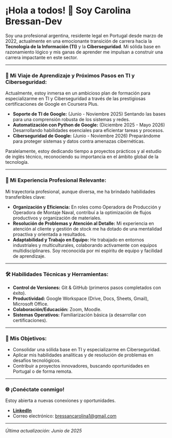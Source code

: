 # ¡Hola a todos! 👋 Soy Carolina Bressan-Dev

Soy una profesional argentina, residente legal en Portugal desde marzo de 2022, actualmente en una emocionante transición de carrera hacia la **Tecnología de la Información (TI)** y la **Ciberseguridad**. Mi sólida base en razonamiento lógico y mis ganas de aprender me impulsan a construir una carrera impactante en este sector.

---

### 🚀 Mi Viaje de Aprendizaje y Próximos Pasos en TI y Ciberseguridad:

Actualmente, estoy inmersa en un ambicioso plan de formación para especializarme en TI y Ciberseguridad a través de las prestigiosas certificaciones de Google en Coursera Plus.

* **Soporte de TI de Google:** (Junio - Noviembre 2025) Sentando las bases para una comprensión robusta de los sistemas y redes.
* **Automatización con Python de Google:** (Diciembre 2025 - Mayo 2026) Desarrollando habilidades esenciales para eficientar tareas y procesos.
* **Ciberseguridad de Google:** (Junio - Noviembre 2026) Preparándome para proteger sistemas y datos contra amenazas cibernéticas.

Paralelamente, estoy dedicando tiempo a proyectos prácticos y al estudio de inglés técnico, reconociendo su importancia en el ámbito global de la tecnología.

---

### 💼 Mi Experiencia Profesional Relevante:

Mi trayectoria profesional, aunque diversa, me ha brindado habilidades transferibles clave:

* **Organización y Eficiencia:** En roles como Operadora de Producción y Operadora de Montaje Naval, contribuí a la optimización de flujos productivos y organización de materiales.
* **Resolución de Problemas y Atención al Detalle:** Mi experiencia en atención al cliente y gestión de stock me ha dotado de una mentalidad proactiva y orientada a resultados.
* **Adaptabilidad y Trabajo en Equipo:** He trabajado en entornos industriales y multiculturales, colaborando activamente con equipos multidisciplinares. Soy reconocida por mi espíritu de equipo y facilidad de aprendizaje.

---

### 🛠️ Habilidades Técnicas y Herramientas:

* **Control de Versiones:** Git & GitHub (primeros pasos completados con éxito).
* **Productividad:** Google Workspace (Drive, Docs, Sheets, Gmail), Microsoft Office.
* **Colaboración/Educación:** Zoom, Moodle.
* **Sistemas Operativos:** Familiarización básica (a desarrollar con certificaciones).

---

### 🎯 Mis Objetivos:

* Consolidar una sólida base en TI y especializarme en Ciberseguridad.
* Aplicar mis habilidades analíticas y de resolución de problemas en desafíos tecnológicos.
* Contribuir a proyectos innovadores, buscando oportunidades en Portugal o de forma remota.

---

### 🌐 ¡Conéctate conmigo!

Estoy abierta a nuevas conexiones y oportunidades.

* [**LinkedIn**](https://www.linkedin.com/in/carolina-mónica-bressan)
* Correo electrónico: bressancarolina1@gmail.com

---

_Última actualización: Junio de 2025_
